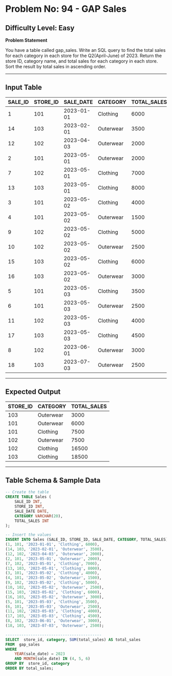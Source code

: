 # **Problem No: 94 - GAP Sales**
## **Difficulty Level:** **Easy**  

**Problem Statement**  

You have a table called gap_sales. Write an SQL query to find the total sales for each category in each store for the Q2(April-June) of 2023. Return the store ID, category name, and total sales for each category in each store. Sort the result by total sales in ascending order.

---
## **Input Table**

| SALE_ID | STORE_ID | SALE_DATE  | CATEGORY   | TOTAL_SALES |
|---------|----------|------------|------------|-------------|
| 1       | 101      | 2023-01-01 | Clothing   | 6000        |
| 14      | 103      | 2023-02-01 | Outerwear  | 3500        |
| 12      | 102      | 2023-04-03 | Outerwear  | 2000        |
| 2       | 101      | 2023-05-01 | Outerwear  | 2000        |
| 7       | 102      | 2023-05-01 | Clothing   | 7000        |
| 13      | 103      | 2023-05-01 | Clothing   | 8000        |
| 3       | 101      | 2023-05-02 | Clothing   | 4000        |
| 4       | 101      | 2023-05-02 | Outerwear  | 1500        |
| 9       | 102      | 2023-05-02 | Clothing   | 5000        |
| 10      | 102      | 2023-05-02 | Outerwear  | 2500        |
| 15      | 103      | 2023-05-02 | Clothing   | 6000        |
| 16      | 103      | 2023-05-02 | Outerwear  | 3000        |
| 5       | 101      | 2023-05-03 | Clothing   | 3500        |
| 6       | 101      | 2023-05-03 | Outerwear  | 2500        |
| 11      | 102      | 2023-05-03 | Clothing   | 4000        |
| 17      | 103      | 2023-05-03 | Clothing   | 4500        |
| 8       | 102      | 2023-06-01 | Outerwear  | 3000        |
| 18      | 103      | 2023-07-03 | Outerwear  | 2500        |
--------------------------------------------------------------

## **Expected Output**  

| STORE_ID | CATEGORY    | TOTAL_SALES |
|----------|-------------|-------------|
| 103      | Outerwear   |  3000       |        
| 101      | Outerwear   |  6000       |       
| 101      | Clothing    |  7500       |        
| 102      | Outerwear   |  7500       | 
| 102      | Clothing    |  16500      |    
| 103      | Clothing    |  18500      |    
----------------------------------------

## **Table Schema & Sample Data**  

```sql
-- Create the table
CREATE TABLE Sales (
    SALE_ID INT,
    STORE_ID INT,
    SALE_DATE DATE,
    CATEGORY VARCHAR(20),
    TOTAL_SALES INT
);

-- Insert the values
INSERT INTO Sales (SALE_ID, STORE_ID, SALE_DATE, CATEGORY, TOTAL_SALES) VALUES
(1, 101, '2023-01-01', 'Clothing', 6000),
(14, 103, '2023-02-01', 'Outerwear', 3500),
(12, 102, '2023-04-03', 'Outerwear', 2000),
(2, 101, '2023-05-01', 'Outerwear', 2000),
(7, 102, '2023-05-01', 'Clothing', 7000),
(13, 103, '2023-05-01', 'Clothing', 8000),
(3, 101, '2023-05-02', 'Clothing', 4000),
(4, 101, '2023-05-02', 'Outerwear', 1500),
(9, 102, '2023-05-02', 'Clothing', 5000),
(10, 102, '2023-05-02', 'Outerwear', 2500),
(15, 103, '2023-05-02', 'Clothing', 6000),
(16, 103, '2023-05-02', 'Outerwear', 3000),
(5, 101, '2023-05-03', 'Clothing', 3500),
(6, 101, '2023-05-03', 'Outerwear', 2500),
(11, 102, '2023-05-03', 'Clothing', 4000),
(17, 103, '2023-05-03', 'Clothing', 4500),
(8, 102, '2023-06-01', 'Outerwear', 3000),
(18, 103, '2023-07-03', 'Outerwear', 2500);

------------------------------------------
SELECT  store_id, category, SUM(total_sales) AS total_sales
FROM  gap_sales
WHERE 
    YEAR(sale_date) = 2023 
    AND MONTH(sale_date) IN (4, 5, 6)
GROUP BY  store_id, category
ORDER BY total_sales;
